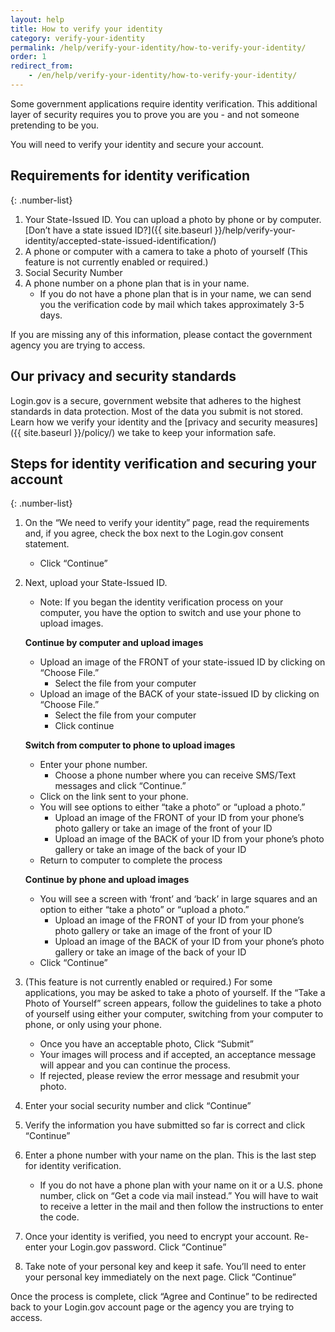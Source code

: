 ```yaml
---
layout: help
title: How to verify your identity
category: verify-your-identity
permalink: /help/verify-your-identity/how-to-verify-your-identity/
order: 1
redirect_from:
    - /en/help/verify-your-identity/how-to-verify-your-identity/
---
```


Some government applications require identity verification. This additional layer of security requires you to prove you are you - and not someone pretending to be you.

You will need to verify your identity and secure your account.

## Requirements for identity verification

{: .number-list}
1. Your State-Issued ID. You can upload a photo by phone or by computer. [Don’t have a state issued ID?]({{ site.baseurl }}/help/verify-your-identity/accepted-state-issued-identification/)
1. A phone or computer with a camera to take a photo of yourself (This feature is not currently enabled or required.)
1. Social Security Number
1. A phone number on a phone plan that is in your name.
    * If you do not have a phone plan that is in your name, we can send you the verification code by mail which takes approximately 3-5 days.

If you are missing any of this information, please contact the government agency you are trying to access.

## Our privacy and security standards
Login.gov is a secure, government website that adheres to the highest standards in data protection. Most of the data you submit is not stored. Learn how we verify your identity and the [privacy and security measures]({{ site.baseurl }}/policy/) we take to keep your information safe.

## Steps for identity verification and securing your account

{: .number-list}
1. On the “We need to verify your identity” page, read the requirements and, if you agree, check the box next to the Login.gov consent statement.
    * Click “Continue”
1. Next, upload your State-Issued ID.
    * Note: If you began the identity verification process on your computer, you have the option to switch and use your phone to upload images.

    **Continue by computer and upload images**

    * Upload an image of the FRONT of your state-issued ID by clicking on “Choose File.”
        * Select the file from your computer
    * Upload an image of the BACK of your state-issued ID by clicking on “Choose File.”
        * Select the file from your computer
        * Click continue

    **Switch from computer to phone to upload images**

    * Enter your phone number.
        * Choose a phone number where you can receive SMS/Text messages and click “Continue.”
    * Click on the link sent to your phone.
    * You will see options to either “take a photo” or “upload a photo.”
        * Upload an image of the FRONT of your ID from your phone’s photo gallery or take an image of the front of your ID
        * Upload an image of the BACK of your ID from your phone’s photo gallery or take an image of the back of your ID
    * Return to computer to complete the process

    **Continue by phone and upload images**

    * You will see a screen with ‘front’ and ‘back’ in large squares and an option to either “take a photo” or “upload a photo.”
        * Upload an image of the FRONT of your ID from your phone’s photo gallery or take an image of the front of your ID
        * Upload an image of the BACK of your ID from your phone’s photo gallery or take an image of the back of your ID
    * Click “Continue”
1.  (This feature is not currently enabled or required.) For some applications, you may be asked to take a photo of yourself. If the “Take a Photo of Yourself” screen appears, follow the guidelines to take a photo of yourself using either your computer, switching from your computer to phone, or only using your phone.
    * Once you have an acceptable photo, Click “Submit”
    * Your images will process and if accepted, an acceptance message will appear and you can continue the process.
    * If rejected, please review the error message and resubmit your photo.
1.  Enter your social security number and click “Continue”
1.  Verify the information you have submitted so far is correct and click “Continue”
1.  Enter a phone number with your name on the plan. This is the last step for identity verification.
    * If you do not have a phone plan with your name on it or a U.S. phone number, click on “Get a code via mail instead.” You will have to wait to receive a letter in the mail and then follow the instructions to enter the code.
1.  Once your identity is verified, you need to encrypt your account. Re-enter your Login.gov password. Click “Continue”
1.  Take note of your personal key and keep it safe. You’ll need to enter your personal key immediately on the next page. Click “Continue”

Once the process is complete, click “Agree and Continue” to be redirected back to your Login.gov account page or the agency you are trying to access.
